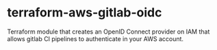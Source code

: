 # terraform-aws-gitlab-oidc
Terraform module that creates an OpenID Connect provider on IAM that allows gitlab CI pipelines to authenticate in your AWS account.
